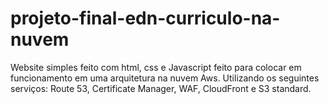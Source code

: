 # projeto-final-edn-curriculo-na-nuvem
Website simples feito com html, css e Javascript feito para colocar em funcionamento em uma arquitetura na nuvem Aws. Utilizando os seguintes serviços: Route 53, Certificate Manager, WAF, CloudFront e S3 standard.
